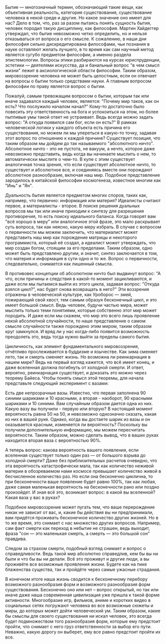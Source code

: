 Бытие — многозначный термин, обозначающий такие вещи, как объективная реальность, категория существования, существование человека в некой среде и другие. Но какое значение оно имеет для нас? Дело в том, что, раз за разом пытаясь понять сущность бытия, человек породил такую дисциплину, как философия. Мартин Хайдеггер утверждал, что бытие невозможно четко определить, но и нельзя отказываться от вопроса о его смысле. К сожалению, в наши дни философия сильно дискредитирована философами, чьи познания в науке оставляют желать лучшего, в то время как сам научный метод является сугубо предметом философии, а именно раздела эпистемологии. Вопросы этики разбираются на курсах юриспруденции, эстетики — деятелями искусства, да и банальный вопрос "в чем смысл жизни" лежит в аксиологической области философии. Таким образом, мировоззрение человека не может быть целостным, если он отвечает на вопросы о бытии только средствами науки. А главным вопросом философии по праву является вопрос о бытии.

Пожалуй, самым тревожащим вопросом о бытии, которым так или иначе задавался каждый человек, является: "Почему мир таков, как он есть? Что послужило началом начал?" Кому-то достаточно было повесить эту ответственность на бога и успокоиться на этом, но более пытливые умы такой ответ не устраивает. Ведь всегда можно задать вопрос: "А откуда появился сам бог, если он есть?" В рамках человеческой логики у каждого объекта есть причина его существования, но можем ли мы упереться в какую-то точку, задавая этот вопрос по отношению к каждой причине? Существует позиция, что таким образом мы дойдем до так называемого "абсолютного ничто". Абсолютное ничто - это не пустота, не вакуум, а нечто, которое даже невозможно представить, ведь когда вы начинаете мыслить о нем, то автоматически мыслите о чем-то. В купе с этим существует аналогичная точка зрения, что если существует абсолютное ничто, то существует и абсолютное все, и соединяясь вместе они порождают абсолютное разнообразие, включая наш мир. Подобное представление зародилось в китайской философии космогенеза, известное многим как "Инь" и "Ян".

Дуальность бытия является предметом многих споров, таких как, например, что первично: информация или материя? Идеалисты считают первое, а материалисты - второе. В поиске решения дуальных вопросов мы так или иначе приходим к синтезу для разрешения противоречия, то есть поиску идеального баланса. Когда говорят вам "всё хорошо в меру" или аналогичное этой фразе, это мало раскрывает суть вопроса, так как неясно, какую меру избрать. В случае с вопросом о первичности мы можем заключить, что материалист может представить наш мир как порождение матрицы и некоторого программиста, который её создал, а идеалист может утверждать, что мир создан богом, стоящим за его пределами. Таким образом, одно может быть представлено другим, и значит, синтез заключается в том, что материя и информация в сути одно и то же. Вопрос о первичности, следовательно, снимается как лишенный смысла.

В противовес концепции об абсолютном ничто был выдвинут вопрос: "А что, если причины и следствия в какой-то момент зацикливаются, и даже если мы пытаемся выйти из этого цикла, задавая вопрос: "Откуда взялся цикл?", нас будет снова возвращать в него?" Эти воззрения отражены в человеческой культуре, как Уроборос — змей, пожирающий свой хвост, тем самым образуя бесконечный цикл, и это имеет большой смысл. Ведь человек, будучи частью мира, может мыслить только теми понятиями, которые собственно этот мир может породить. И даже если мы скажем, что мир это всего лишь проявление некой абсолютной случайности, то наше представление о самом смысле случайности также порождено этим миром, таким образом круг замкнулся. И вряд ли у нас когда-либо появится возможность преодолеть это, ведь тогда нужно выйти за пределы самого бытия.

Цикличность, как элемент фундаментального мировоззрения, отчётливо прослеживается в буддизме и язычестве. Как зима сменяет лето, так и смерть сменяет жизнь. Но возможна ли реинкарнация в нашем мире? Ведь на первый взгляд кажется, что всё имеет конец, и даже вселенная должна погибнуть от холодной смерти. И ответ, вероятно, реинкарнация существует, и доказать это можно через теорему Байеса. Чтобы понять смысл этой теоремы, для начала представьте следующий эксперимент с вазами:

Есть две непрозрачные вазы. Известно, что первая заполнена 90 синими шариками и 10 красными, а вторая - наоборот, 90 красными шариками и 10 синими. Вам случайным образом дается одна из них. Какую вазу вы получили - первую или вторую? В настоящий момент вероятность равна 50 на 50, и невозможно однозначно сказать, какая из них в вашей руке. Однако, когда вы достаете шарик из вазы и он оказывается красным, изменяется ли вероятность? Поскольку вы получили дополнительную информацию, мы можем пересчитать вероятности. Таким образом, можно сделать вывод, что в ваших руках находится вторая ваза с вероятностью 90%.

А теперь вопрос: какова вероятность вашего появления, если вселенная существует только один раз — от большого взрыва до холодной смерти? Даже без приблизительных расчетов очевидно, что эта вероятность катастрофически мала, так как количество неживой материи в обозреваемом нами космосе превышает количество живой в бесчисленное количество раз. Но если она бесконечно циклична, то при бесконечности ваше появление будет равно 100%, так как любая, даже самая маленькая вероятность на бесконечности рано или поздно произойдет. И зная всё это, возникает вопрос: в какой вы вселенной? Какая ваза у вас в руках?

Подобное мировоззрение может пугать тем, что ваше перерождение никак не зависит от вас, и, какие бы действия вы ни предпринимали, вам придётся проживать бесконечное количество других жизней. Но в то же время, это снимает с нас множество других вопросов. Например, сам факт смерти как переход в небытие не страшен, ведь выходит, фраза "сон — это маленькая смерть, а смерть — это большой сон" правдива.

Следом за страхом смерти, подобный взгляд снимает и вопрос о справедливости. Ведь такой мир абсолютно справедлив, кем бы вы ни были и что бы вы ни делали. Всё это проживут и другие люди, а вы проживёте все возможные проявления жизни. Будете как на пике блаженства существа, так и пройдёте через самые ужасные страдания.

В конечном итоге наша жизнь сводится к бесконечному перебору возможного разнообразия форм и возможного разнообразия форм существования. Бесконечно оно или нет – вопрос открытый, но так или иначе даже наша современная цивилизация уже пришла к такой форме активности. Многообразие игр, фильмов, аниме и коротких видео в социальных сетях погружают человека во все возможные сюжеты и миры, до которых может дойти человеческий ум. Таким образом, какие бы смыслы для своего существования ни искал человек, это всегда будет подмножеством того разнообразия форм, которые ему предстоит пройти, что снимает с него груз ответственности за выбор его пути. Неважно, какую дорогу он выберет, ему все равно предстоит пройти их все.

